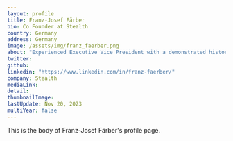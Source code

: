 ```yaml
---
layout: profile
title: Franz-Josef Färber
bio: Co Founder at Stealth
country: Germany
address: Germany
image: /assets/img/franz_faerber.png
about: "Experienced Executive Vice President with a demonstrated history of working in the computer software industry. Skilled in Enterprise Software, C++, Enterprise Architecture, Databases, and Software Design. Experienced in cloud technologies. Strong business development professional graduated from Dipl Ing BA."
twitter: 
github:
linkedin: "https://www.linkedin.com/in/franz-faerber/"
company: Stealth
mediaLink:
detail: 
thumbnailImage:
lastUpdate: Nov 20, 2023
multiYear: false
---
```


This is the body of Franz-Josef Färber's profile page.

